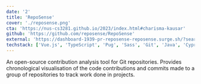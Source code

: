 ```yaml
---
date: '2'
title: 'RepoSense'
cover: './reposense.png'
cta: 'https://nus-cs3281.github.io/2023/index.html#charisma-kausar'
github: 'https://github.com/reposense/RepoSense'
external: 'https://dashboard-1939-pr-reposense-reposense.surge.sh/?search=&sort=groupTitle&sortWithin=title&since=2018-03-01&timeframe=commit&mergegroup=p-repo-sense-test-repo%2Fcode%5Bmaster%5D~reposense%2Ftestrepo-Alpha%5Bmaster%5D~reposense%2Ftestrepo-Beta%5Badd-config-json%5D~reposense%2Ftestrepo-Beta%5Bmaster%5D~reposense%2Ftestrepo-Delta%5Badd-binary-file%5D~reposense%2Ftestrepo-Delta%5Bmaster%5D~reposense%2Ftestrepo-gitlab%5Bmain%5D~skyblaise%2Ftestrepo-bitbucket%5Bmaster%5D&groupSelect=groupByRepos&breakdown=false&isTabOnMergedGroup=true&tabOpen=true&tabType=authorship&tabAuthor=lithiumlkid&tabRepo=reposense%2Ftestrepo-Delta%5Badd-binary-file%5D&authorshipIsMergeGroup=true&authorshipFileTypes=code~tests~docs~other&authorshipIsBinaryFileTypeChecked=false&authorshipIsIgnoredFilesChecked=false'
techstack: ['Vue.js', 'TypeScript', 'Pug', 'Sass', 'Git', 'Java', 'Cypress', 'JUnit']
---
```


An open-source contribution analysis tool for Git repositories. Provides chronological visualisation of the code contributions and commits made to a group of repositories to track work done in projects.
